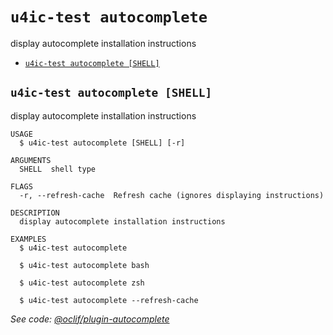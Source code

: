 # `u4ic-test autocomplete`

display autocomplete installation instructions

-   [`u4ic-test autocomplete [SHELL]`](#u4ic-test-autocomplete-shell)

## `u4ic-test autocomplete [SHELL]`

display autocomplete installation instructions

```
USAGE
  $ u4ic-test autocomplete [SHELL] [-r]

ARGUMENTS
  SHELL  shell type

FLAGS
  -r, --refresh-cache  Refresh cache (ignores displaying instructions)

DESCRIPTION
  display autocomplete installation instructions

EXAMPLES
  $ u4ic-test autocomplete

  $ u4ic-test autocomplete bash

  $ u4ic-test autocomplete zsh

  $ u4ic-test autocomplete --refresh-cache
```

_See code: [@oclif/plugin-autocomplete](https://github.com/oclif/plugin-autocomplete/blob/v1.2.0/src/commands/autocomplete/index.ts)_
